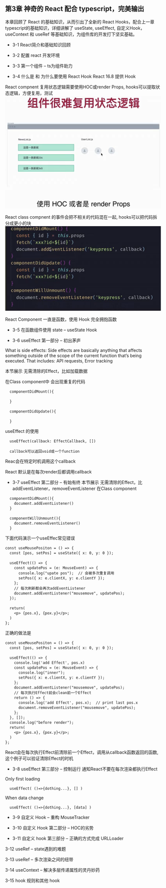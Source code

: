 ## 第3章 神奇的 React 配合 typescript，完美输出
本章回顾了 React 的基础知识，从而引出了全新的 React Hooks，配合上一章typescript的基础知识，详细讲解了 useState, useEffect, 自定义Hook，useContext 和 useRef 等基础知识，为组件库的开发打下坚实基础。

- 3-1 React简介和基础知识回顾

- 3-2 配置 react 开发环境

- 3-3 第一个组件 – ts为组件助力

- 3-4 什么是 和 为什么要使用 React Hook
React 16.8  提供 Hook 

React compnent 复用状态逻辑需要使用HOC或render Props, hooks可以提取状态逻辑，方便复用，测试
![](./_images/status-reuse.png)


React class compnent 的事件会把不相关的代码混在一起, hooks可以把代码拆分成更小的块
![](./_images/component-event.png)

React Component 一直是函数，使用 Hook 完全拥抱函数

- 3-5 在函数组件使用 state – useState Hook

- 3-6 useEffect 第一部分 – 初出茅庐

What is side effects: 
Side effects are basically anything that affects something outside of the scope of the current function that’s being executed. That includes: API requests, Error tracking


本节展示 无需清除的Effect，比如加载数据

在Class component中 会出现重复的代码
```
  componentDidMount(){

  }

  componentDidUpdate(){

  }
```

useEffect 的使用
```
  useEffect(callback: EffectCallback, []) 

  callback可以返回void或一个function
```
Reac会在特定时机调用这个callback

React 默认是在每次render后都调用callback

- 3-7 useEffect 第二部分 – 有始有终
本节展示 无需清除的Effect，比addEventListener，removeEventListener
在Class component
```
  componentDidMount(){
    document.addEventListener()
  }

  componentWillUnmount(){
    document.removeEventListener()
  }
```
下面代码演示一个useEffec常见错误
```
const useMousePositon = () => {
  const [pos, setPos] = useState({ x: 0, y: 0 });

  useEffect(() => {
    const updatePos = (e: MouseEvent) => {
      console.log("upate pos");  // 会被多次重复调用
      setPos({ x: e.clientX, y: e.clientY });
    };
    // 每次刷新都会再次addEventListener
    document.addEventListener("mousemove", updatePos);
  });

  return(
    <p> {pos.x}, {pox.y}</p>;
  )
};

```
正确的做法是
```
const useMousePositon = () => {
  const [pos, setPos] = useState({ x: 0, y: 0 });

  useEffect(() => {
    console.log('add Effect', pos.x)
    const updatePos = (e: MouseEvent) => {
      console.log("inner");
      setPos({ x: e.clientX, y: e.clientY });
    };
    document.addEventListener("mousemove", updatePos);
    // 每次执行Effect前会clean前一个Effect
    return () => {
      console.log('add Effect', pos.x);  // print last pos.x
      document.removeEventListener("mousemove", updatePos);
    };
  }, []);
  console.log("before render");
  return(
    <p> {pos.x}, {pox.y}</p>;
  )
};
```
React会在每次执行Effect前清除前一个Effect，调用从callback函数返回的函数, 这个例子可以验证清除Effect的时机

- 3-8 useEffect 第三部分 – 控制运行
通知React不要在每次渲染都执行Effect

Only first loading
```
  useEffect( ()=>{dothing...}, [] )
```

When data change
```
  useEffect( ()=>{dothing...}, [data] )
```


- 3-9 自定义 Hook – 重构 MouseTracker

- 3-10 自定义 Hook 第二部分 – HOC的劣势

- 3-11 自定义 hook 第三部分 – 正确的方式完成 URLLoader

3-12 useRef – state遇到的难题

3-13 useRef – 多次渲染之间的纽带

3-14 useContext – 解决多层传递属性的灵丹妙药

3-15 hook 规则和其他 hook